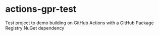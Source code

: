 # actions-gpr-test

Test project to demo building on GitHub Actions with a GitHub Package Registry NuGet dependency
